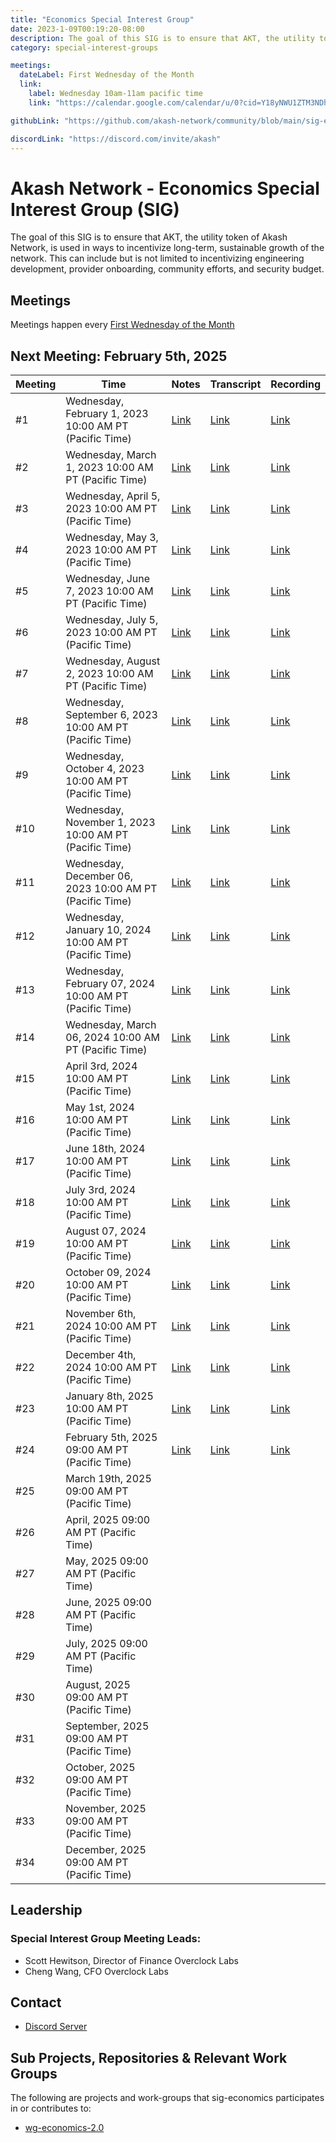 ```yaml
---
title: "Economics Special Interest Group"
date: 2023-1-09T00:19:20-08:00
description: The goal of this SIG is to ensure that AKT, the utility token of Akash Network, is used in ways to incentivize long-term, sustainable growth of the network. This can include but is not limited to incentivizing engineering development, provider onboarding, community efforts, and security budget.
category: special-interest-groups

meetings:
  dateLabel: First Wednesday of the Month
  link:
    label: Wednesday 10am-11am pacific time
    link: "https://calendar.google.com/calendar/u/0?cid=Y18yNWU1ZTM3NDhlNGM0YWI3YTU1ZjQxZmJjNWViZWJjYzBhMDNiNDBmYjAyODc4NWYxNDE1OWJmYWViZWExMmUyQGdyb3VwLmNhbGVuZGFyLmdvb2dsZS5jb20"

githubLink: "https://github.com/akash-network/community/blob/main/sig-economics"

discordLink: "https://discord.com/invite/akash"
---
```


# Akash Network - Economics Special Interest Group (SIG)

The goal of this SIG is to ensure that AKT, the utility token of Akash Network, is used in ways to incentivize long-term, sustainable growth of the network. This can include but is not limited to incentivizing engineering development, provider onboarding, community efforts, and security budget.

## Meetings

Meetings happen every [First Wednesday of the Month](https://calendar.google.com/calendar/u/0?cid=Y18yNWU1ZTM3NDhlNGM0YWI3YTU1ZjQxZmJjNWViZWJjYzBhMDNiNDBmYjAyODc4NWYxNDE1OWJmYWViZWExMmUyQGdyb3VwLmNhbGVuZGFyLmdvb2dsZS5jb20)

## Next Meeting: February 5th, 2025

| Meeting | Time                                                    | Notes                                                                                                 | Transcript                                                                                                       | Recording                                                                                                                    |
| ------- | ------------------------------------------------------- | ----------------------------------------------------------------------------------------------------- | ---------------------------------------------------------------------------------------------------------------- | ---------------------------------------------------------------------------------------------------------------------------- |
| #1      | Wednesday, February 1, 2023 10:00 AM PT (Pacific Time)  | [Link](meetings/001-2023-02-01.md)                                                                    | [Link](meetings/001-2023-02-01.md#transcript)                                                                    | [Link](https://2fcdf3q4tmqictuygtzlcutkagumlk7z2bayh3ren5x3hbp5el7a.arweave.net/0UQy7hybIIFOmDTysVJqAajFq_nQQYPuJG9vs4X9Iv4) |
| #2      | Wednesday, March 1, 2023 10:00 AM PT (Pacific Time)     | [Link](meetings/002-2023-03-01.md)                                                                    | [Link](meetings/002-2023-03-01.md#transcript)                                                                    | [Link](https://vuyt47n5ybxp7xreixfqbigow2sl46sfhjtzbvpr4alcorbnimxa.arweave.net/rTE-fb3Abv_eJEXLAKDOtqS-ekU6Z5DV8eAWJ0QtQy4) |
| #3      | Wednesday, April 5, 2023 10:00 AM PT (Pacific Time)     | [Link](meetings/003-2023-04-05.md)                                                                    | [Link](meetings/003-2023-04-05.md#transcript)                                                                    | [Link](https://3vgsbypnydwrpxofcbsnlhgzej5n3kwevcnd5donrln33vdhbgvq.arweave.net/3U0g4e3A7RfdxRBk1ZzZInrdqsSomj6NzYrbvdRnCas) |
| #4      | Wednesday, May 3, 2023 10:00 AM PT (Pacific Time)       | [Link](meetings/004-2023-05-03.md)                                                                    | [Link](meetings/004-2023-05-03.md#transcript)                                                                    | [Link](https://hem6lyfjoxtivkxsect54uk3bghvymqqaqdne3vhpikd5tm3zoua.arweave.net/ORnl4Kl15oqq8iCn3lFbCY9cMhAEBtJup3oUPs2by6g) |
| #5      | Wednesday, June 7, 2023 10:00 AM PT (Pacific Time)      | [Link](meetings/005-2023-06-07.md)                                                                    | [Link](meetings/005-2023-06-07.md#transcript)                                                                    | [Link](https://y4hkhdbthqe7x3vfq3ixuqy4uq4wysrtxetuezbkomacwezpqjgq.arweave.net/xw6jjDM8CfvupYbRekMcpDlsSjO5J0JkKnMAKxMvgk0) |
| #6      | Wednesday, July 5, 2023 10:00 AM PT (Pacific Time)      | [Link](meetings/006-2023-07-05.md)                                                                    | [Link](meetings/006-2023-07-05.md#transcript)                                                                    | [Link](https://h2cpwx7cvuhq7gn2rqgbm2nn34r3ie7vppfmgnbpyzmp3sbnqw3q.arweave.net/PoT7X-KtDw-ZuowMFmmt3yO0E_V7ysM0L8ZY_cgthbc) |
| #7      | Wednesday, August 2, 2023 10:00 AM PT (Pacific Time)    | [Link](https://github.com/akash-network/community/blob/main/sig-economics/meetings/007-2023-08-02.md) | [Link](https://github.com/akash-network/community/blob/main/sig-economics/meetings/007-2023-08-02.md#transcript) | [Link](https://fc2diejm5vhix53dnrxh7dh2bflkuufterrrnmjb54ng4ojumtkq.arweave.net/KLQ0ESztTov3Y2xuf4z6CVaqULMkYxaxIe8abjk0ZNU) |
| #8      | Wednesday, September 6, 2023 10:00 AM PT (Pacific Time) | [Link](https://github.com/akash-network/community/blob/main/sig-economics/meetings/008-2023-09-06.md) | [Link](https://github.com/akash-network/community/blob/main/sig-economics/meetings/008-2023-09-06.md#transcript) | [Link](https://nlzzmaec3zpmorkyh3f4w3tep2hy444funhf645cqroo7x4qtusa.arweave.net/avOWAILeXsdFWD7Ly25kfo-Oc4WjTl9zooRc79-QnSQ) |
| #9      | Wednesday, October 4, 2023 10:00 AM PT (Pacific Time)   | [Link](https://github.com/akash-network/community/blob/main/sig-economics/meetings/009-2023-10-04.md) | [Link](https://github.com/akash-network/community/blob/main/sig-economics/meetings/009-2023-10-04.md#transcript) | [Link](https://zq6rzise7b65e5o4uq2t2dgfvdu5fjj4p2aluihozhraqk7eyyca.arweave.net/zD0cokT4fdJ13KQ1PQzFqOnSpTx-gLog7sniCCvkxgQ) |
| #10     | Wednesday, November 1, 2023 10:00 AM PT (Pacific Time)  | [Link](https://github.com/akash-network/community/blob/main/sig-economics/meetings/010-2023-11-01.md) | [Link](https://github.com/akash-network/community/blob/main/sig-economics/meetings/010-2023-11-01.md#transcript) | [Link](https://6cjhlgaiutfckbasf6sqjbypkrhyjgll463t67f7aw3af5gtghea.arweave.net/8JJ1mAikyiUEEi-lBIcPVE-EmWvntz98vwW2AvTTMcg) |
| #11     | Wednesday, December 06, 2023 10:00 AM PT (Pacific Time) | [Link](https://github.com/akash-network/community/blob/main/sig-economics/meetings/011-2023-12-06.md) | [Link](https://github.com/akash-network/community/blob/main/sig-economics/meetings/011-2023-12-06.md#transcript) | [Link](https://czik4rsznmpaxems7ffmui4fiaar7waib6gtwy5jt4pptosygpla.arweave.net/FlCuRllrHguRkvlKyiOFQAEf2AgPjTtjqZ8e-bpYM9Y) |
| #12     | Wednesday, January 10, 2024 10:00 AM PT (Pacific Time)  | [Link](https://github.com/akash-network/community/blob/main/sig-economics/meetings/012-2024-01-10.md) | [Link](https://github.com/akash-network/community/blob/main/sig-economics/meetings/012-2024-01-10.md#transcript) | [Link](https://gbxszp7zaubg3dskphdcgwpqkjtz3mb3zgtq46ka2yyzzkfij7na.arweave.net/MG8sv_kFAm2OSnnGI1nwUmedsDvJpw55QNYxnKioT9o) |
| #13     | Wednesday, February 07, 2024 10:00 AM PT (Pacific Time) | [Link](https://github.com/akash-network/community/blob/main/sig-economics/meetings/013-2024-02-07.md) | [Link](https://github.com/akash-network/community/blob/main/sig-economics/meetings/013-2024-02-07.md#transcript) | [Link](https://6rzdyy2kxzn4qpilczq7vdvfd52kxb65rk4cnhor32f4cibhkqmq.arweave.net/9HI8Y0q-W8g9CxZh-o6lH3Srh92KuCad0d6LwSAnVBk) |
| #14     | Wednesday, March 06, 2024 10:00 AM PT (Pacific Time)    | [Link](https://github.com/akash-network/community/blob/main/sig-economics/meetings/014-2024-03-06.md) | [Link](https://github.com/akash-network/community/blob/main/sig-economics/meetings/014-2024-03-06.md#transcript) | [Link](https://l7relb4v4vhxhw4shqui4iyoyyeqdt6ogwpx2thybmneridemfnq.arweave.net/X-JFh5XlT3PbkjwojiMOxgkBz841n31M-AsaSKBkYVs) |
| #15     | April 3rd, 2024 10:00 AM PT (Pacific Time)              | [Link](https://github.com/akash-network/community/blob/main/sig-economics/meetings/015-2024-04-03.md) | [Link](https://github.com/akash-network/community/blob/main/sig-economics/meetings/015-2024-04-03.md#transcript) | [Link](https://445y2d4z2tii6zb3mgio36s2cgvrem3ghe7qjvjtmwfpwsgwzbjq.arweave.net/5zuND5nU0I9kO2GQ7fpaEasSM2Y5PwTVM2WK-0jWyFM) |
| #16     | May 1st, 2024 10:00 AM PT (Pacific Time)                | [Link](https://github.com/akash-network/community/blob/main/sig-economics/meetings/016-2024-05-01.md) | [Link](https://github.com/akash-network/community/blob/main/sig-economics/meetings/016-2024-05-01.md#transcript) | [Link](https://w6djeix4uozea7pt7fdzqmhenlvt6jf72c4x26cz3brkuboazjsa.arweave.net/t4aSIvyjskB98_lHmDDkaus_JL_QuX14WdhiqgXAymQ) |
| #17     | June 18th, 2024 10:00 AM PT (Pacific Time)              | [Link](https://github.com/akash-network/community/blob/main/sig-economics/meetings/017-2024-06-18.md) | [Link](https://github.com/akash-network/community/blob/main/sig-economics/meetings/017-2024-06-18.md#transcript) | [Link](https://camg45yyujtsslq5bwquh3pybr3ugqzi27rkdbhxfk3bgej5v5yq.arweave.net/EBhudxiiZykuHQ2hQ-34DHdDQyjX4qGE9yq2ExE9r3E) |
| #18     | July 3rd, 2024 10:00 AM PT (Pacific Time)               | [Link](https://github.com/akash-network/community/blob/main/sig-economics/meetings/018-2024-07-03.md) | [Link](https://github.com/akash-network/community/blob/main/sig-economics/meetings/018-2024-07-03.md#transcript) | [Link](https://gtkqa2srpm2ve37fgnzh4bvk2ajdzxzdh5owwd3vaqvtg5pncdaa.arweave.net/NNUAalF7NVJv5TNyfgaq0BI83yM_XWsPdQQrM3XtEMA) |
| #19     | August 07, 2024 10:00 AM PT (Pacific Time)              | [Link](https://github.com/akash-network/community/blob/main/sig-economics/meetings/018-2024-08-07.md) | [Link](https://github.com/akash-network/community/blob/main/sig-economics/meetings/018-2024-08-07.md#transcript) | [Link](https://qextbwdkzexp6rjoxd43vbxe4gmojck4wartnjykb3lsjbwtoemq.arweave.net/gS8w2GrJLv9FLrj5uobk4ZjkiVywIzanCg7XJIbTcRk) |
| #20     | October 09, 2024 10:00 AM PT (Pacific Time)             | [Link](https://github.com/akash-network/community/blob/main/sig-economics/meetings/020-2024-10-09.md) | [Link](https://github.com/akash-network/community/blob/main/sig-economics/meetings/020-2024-10-09.md#transcript) | [Link](https://heto6ceypzwojxh56rfumjss6fsa3rhjrkrany22ap37qvorf6ba.arweave.net/OSbvCJh-bOTc_fRLRiZS8WQNxOmKogbjWgP3-FXRL4I) |
| #21     | November 6th, 2024 10:00 AM PT (Pacific Time)           | [Link](https://github.com/akash-network/community/blob/main/sig-economics/meetings/021-2024-11-06.md) | [Link](https://github.com/akash-network/community/blob/main/sig-economics/meetings/021-2024-11-06.md#transcript) | [Link](https://spb2lgjfo22rkltiontajya63on7vc5jg4i77hnsngjdj5xyfkra.arweave.net/k8OlmSV2tRUuaHNmBOAe25v6i6k3Ef-dsmmSNPb4KqI) |
| #22     | December 4th, 2024 10:00 AM PT (Pacific Time)           | [Link](https://github.com/akash-network/community/blob/main/sig-economics/meetings/022-2024-12-04.md) | [Link](https://github.com/akash-network/community/blob/main/sig-economics/meetings/022-2024-12-04.md#transcript) | [Link](https://thgwrtxurj52vxm35t2hd6p4uq55bfjhvyvdv7kwd4szgn4qqgxa.arweave.net/mc1ozvSKe6rdm-z0cfn8pDvQlSeuKjr9Vh8lkzeQga4) |
| #23     | January 8th, 2025 10:00 AM PT (Pacific Time)            | [Link](https://github.com/akash-network/community/blob/main/sig-economics/meetings/023-2025-01-08.md) | [Link](https://github.com/akash-network/community/blob/main/sig-economics/meetings/023-2025-01-08.md#transcript) | [Link](https://kb66isbh5o5doxrcarv5wxlay3ik3aumfrso344igrpzvj5estqq.arweave.net/UH3kSCfrujdeIgRr211gxtCtgowsZO3ziDRfmqeklOE) |
| #24     | February 5th, 2025 09:00 AM PT (Pacific Time)           | [Link](https://github.com/akash-network/community/blob/main/sig-economics/meetings/024-2025-02-05.md) | [Link](https://github.com/akash-network/community/blob/main/sig-economics/meetings/024-2025-02-05.md#transcript) | [Link](https://45wmsy7ehe3xuhbzjaxscqyznx64l4ipwxey2il32hsrz2n7lj6q.arweave.net/52zJY-Q5N3ocOUgvIUMZbf3F8Q-1yY0he9HlHOm_Wn0) |
| #25     | March 19th, 2025 09:00 AM PT (Pacific Time)             |                                                                                                       |                                                                                                                  |
| #26     | April, 2025 09:00 AM PT (Pacific Time)                  |                                                                                                       |                                                                                                                  |
| #27     | May, 2025 09:00 AM PT (Pacific Time)                    |                                                                                                       |                                                                                                                  |
| #28     | June, 2025 09:00 AM PT (Pacific Time)                   |                                                                                                       |                                                                                                                  |
| #29     | July, 2025 09:00 AM PT (Pacific Time)                   |                                                                                                       |                                                                                                                  |
| #30     | August, 2025 09:00 AM PT (Pacific Time)                 |                                                                                                       |                                                                                                                  |
| #31     | September, 2025 09:00 AM PT (Pacific Time)              |                                                                                                       |                                                                                                                  |
| #32     | October, 2025 09:00 AM PT (Pacific Time)                |                                                                                                       |                                                                                                                  |
| #33     | November, 2025 09:00 AM PT (Pacific Time)               |                                                                                                       |                                                                                                                  |
| #34     | December, 2025 09:00 AM PT (Pacific Time)               |                                                                                                       |                                                                                                                  |

## Leadership

### Special Interest Group Meeting Leads:

- Scott Hewitson, Director of Finance Overclock Labs
- Cheng Wang, CFO Overclock Labs

## Contact

- [Discord Server](https://discord.com/channels/747885925232672829/1062752068907044985/1069627540509036686)

## Sub Projects, Repositories & Relevant Work Groups

The following are projects and work-groups that sig-economics participates in or contributes to:

- [wg-economics-2.0](../wg-economics-2.0)
